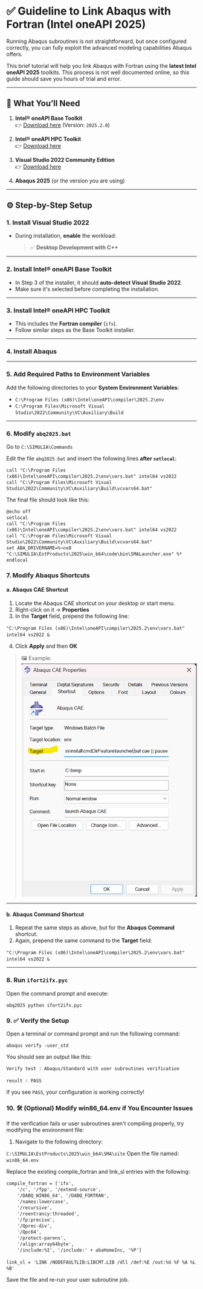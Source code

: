 # ✅ Guideline to Link Abaqus with Fortran (Intel oneAPI 2025)

Running Abaqus subroutines is not straightforward, but once configured correctly, you can fully exploit the advanced modeling capabilities Abaqus offers.

This brief tutorial will help you link Abaqus with Fortran using the **latest Intel oneAPI 2025** toolkits. This process is not well documented online, so this guide should save you hours of trial and error.

---

## 🧰 What You’ll Need

1. **Intel® oneAPI Base Toolkit**  
   👉 [Download here](https://www.intel.com/content/www/us/en/developer/tools/oneapi/base-toolkit-download.html) (Version: `2025.2.0`)

2. **Intel® oneAPI HPC Toolkit**  
   👉 [Download here](https://www.intel.com/content/www/us/en/developer/tools/oneapi/hpc-toolkit.html)

3. **Visual Studio 2022 Community Edition**  
   👉 [Download here](https://visualstudio.microsoft.com/downloads/)

4. **Abaqus 2025** (or the version you are using)

---

## ⚙️ Step-by-Step Setup

### 1. Install Visual Studio 2022
- During installation, **enable** the workload:
  > ✅ **Desktop Development with C++**

---

### 2. Install Intel® oneAPI Base Toolkit
- In Step 3 of the installer, it should **auto-detect Visual Studio 2022**.
- Make sure it's selected before completing the installation.

---

### 3. Install Intel® oneAPI HPC Toolkit
- This includes the **Fortran compiler** (`ifx`).
- Follow similar steps as the Base Toolkit installer.

---

### 4. Install Abaqus

---

### 5. Add Required Paths to Environment Variables
Add the following directories to your **System Environment Variables**:

- `C:\Program Files (x86)\Intel\oneAPI\compiler\2025.2\env`
- `C:\Program Files\Microsoft Visual Studio\2022\Community\VC\Auxiliary\Build`

---

### 6. Modify `abq2025.bat`
Go to `C:\SIMULIA\Commands`


Edit the file `abq2025.bat` and insert the following lines **after `setlocal`**:

```
call "C:\Program Files (x86)\Intel\oneAPI\compiler\2025.2\env\vars.bat" intel64 vs2022
call "C:\Program Files\Microsoft Visual Studio\2022\Community\VC\Auxiliary\Build\vcvars64.bat"
```
The final file should look like this:

```
@echo off
setlocal
call "C:\Program Files (x86)\Intel\oneAPI\compiler\2025.2\env\vars.bat" intel64 vs2022
call "C:\Program Files\Microsoft Visual Studio\2022\Community\VC\Auxiliary\Build\vcvars64.bat"
set ABA_DRIVERNAME=%~nx0
"C:\SIMULIA\EstProducts\2025\win_b64\code\bin\SMALauncher.exe" %*
endlocal
```


### 7. Modify Abaqus Shortcuts

#### a. Abaqus CAE Shortcut

1. Locate the Abaqus CAE shortcut on your desktop or start menu.
2. Right-click on it → **Properties**
3. In the **Target** field, prepend the following line:

`"C:\Program Files (x86)\Intel\oneAPI\compiler\2025.2\env\vars.bat" intel64 vs2022 &`

4. Click **Apply** and then **OK**

> 🖼️ Example:
> ![alt text](Fig_1.png)

---

#### b. Abaqus Command Shortcut

1. Repeat the same steps as above, but for the **Abaqus Command** shortcut.
2. Again, prepend the same command to the **Target** field:

`"C:\Program Files (x86)\Intel\oneAPI\compiler\2025.2\env\vars.bat" intel64 vs2022 &`


---

### 8. Run `ifort2ifx.pyc`

Open the command prompt and execute:

```
abq2025 python ifort2ifx.pyc
```
### 9. ✅ Verify the Setup

Open a terminal or command prompt and run the following command:

```
abaqus verify -user_std
```
You should see an output like this:

```
Verify test : Abaqus/Standard with user subroutines verification

result : PASS
```

If you see `PASS`, your configuration is working correctly!


### 10. 🛠️ (Optional) Modify win86_64.env if You Encounter Issues
If the verification fails or user subroutines aren't compiling properly, try modifying the environment file:

1. Navigate to the following directory:

`C:\SIMULIA\EstProducts\2025\win_b64\SMA\site`
Open the file named:
`win86_64.env`

Replace the existing compile_fortran and link_sl entries with the following:

```
compile_fortran = ['ifx',
    '/c', '/fpp', '/extend-source',
    '/DABQ_WIN86_64', '/DABQ_FORTRAN',
    '/names:lowercase',
    '/recursive',
    '/reentrancy:threaded',
    '/fp:precise',
    '/Qprec-div',
    '/Qpc64',
    '/protect-parens',
    '/align:array64byte',
    '/include:%I', '/include:' + abaHomeInc, '%P']

link_sl = 'LINK /NODEFAULTLIB:LIBCMT.LIB /dll /def:%E /out:%U %F %A %L %B'

```
Save the file and re-run your user subroutine job.